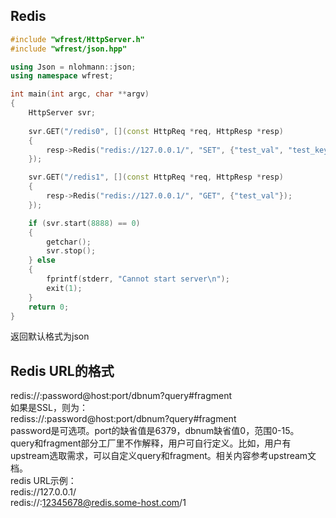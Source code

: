## Redis

```cpp
#include "wfrest/HttpServer.h"
#include "wfrest/json.hpp"

using Json = nlohmann::json;
using namespace wfrest;

int main(int argc, char **argv)
{
    HttpServer svr;
 
    svr.GET("/redis0", [](const HttpReq *req, HttpResp *resp)
    {
        resp->Redis("redis://127.0.0.1/", "SET", {"test_val", "test_key"});
    });

    svr.GET("/redis1", [](const HttpReq *req, HttpResp *resp)
    {
        resp->Redis("redis://127.0.0.1/", "GET", {"test_val"});
    });

    if (svr.start(8888) == 0)
    {
        getchar();
        svr.stop();
    } else
    {
        fprintf(stderr, "Cannot start server\n");
        exit(1);
    }
    return 0;
}
```

返回默认格式为json

## Redis URL的格式

redis://:password@host:port/dbnum?query#fragment  
如果是SSL，则为：  
rediss://:password@host:port/dbnum?query#fragment  
password是可选项。port的缺省值是6379，dbnum缺省值0，范围0-15。  
query和fragment部分工厂里不作解释，用户可自行定义。比如，用户有upstream选取需求，可以自定义query和fragment。相关内容参考upstream文档。  
redis URL示例：  
redis://127.0.0.1/  
redis://:12345678@redis.some-host.com/1


